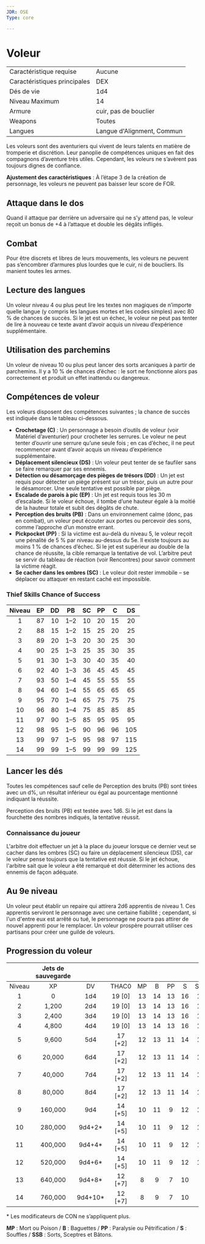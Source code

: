 ```yaml
---
JDR: OSE
Type: core

---
```

# Voleur

|                 |                     |
| --------------- | ------------------- |
| Caractéristique requise    | Aucune                |
| Caractéristiques principales | DEX                 |
| Dés de vie        | 1d4                 |
| Niveau Maximum   | 14                  |
| Armure          | cuir, pas de bouclier |
| Weapons         | Toutes                 |
| Langues       | Langue d'Alignment, Commun   |


Les voleurs sont des aventuriers qui vivent de leurs talents en matière de tromperie et discrétion. Leur panoplie de compétences uniques en fait des compagnons d’aventure très utiles. Cependant, les voleurs ne s’avèrent pas toujours dignes de confiance.

**Ajustement des caractéristiques** : À l’étape 3 de la création de personnage, les voleurs ne peuvent pas baisser leur score de FOR.

## Attaque dans le dos
Quand il attaque par derrière un adversaire qui ne s’y attend pas, le voleur reçoit un bonus de +4 à l’attaque et double les dégâts infligés.

## Combat
Pour être discrets et libres de leurs mouvements, les voleurs ne peuvent pas s’encombrer d’armures plus lourdes que le cuir, ni de boucliers. Ils manient toutes les armes.

## Lecture des langues
Un voleur niveau 4 ou plus peut lire les textes non magiques de n’importe quelle langue (y compris les langues mortes et les codes simples) avec 80 % de chances de succès. Si le jet est un échec, le voleur ne peut pas tenter de lire à nouveau ce texte avant d’avoir acquis un niveau d’expérience supplémentaire.

## Utilisation des parchemins
Un voleur de niveau 10 ou plus peut lancer des sorts arcaniques à partir de parchemins. Il y a 10 % de chances d’échec : le sort ne fonctionne alors pas correctement et produit un effet inattendu ou dangereux.

## Compétences de voleur
Les voleurs disposent des compétences suivantes ; la chance de succès est indiquée dans le tableau ci-dessous.

- **Crochetage (C)** : Un personnage a besoin d’outils de voleur (voir Matériel d’aventurier) pour crocheter les serrures. Le voleur ne peut tenter d’ouvrir une serrure qu’une seule fois ; en cas d’échec, il ne peut recommencer avant d’avoir acquis un niveau d’expérience supplémentaire.
- **Déplacement silencieux (DS)** : Un voleur peut tenter de se faufiler sans se faire remarquer par ses ennemis.
- **Détection ou désamorçage des pièges de trésors (DD)** : Un jet est requis pour détecter un piège présent sur un trésor, puis un autre pour le désamorcer. Une seule tentative est possible par piège.
- **Escalade de parois à pic (EP)** : Un jet est requis tous les 30 m d’escalade. Si le voleur échoue, il tombe d’une hauteur égale à la moitié de la hauteur totale et subit des dégâts de chute.
- **Perception des bruits (PB)** : Dans un environnement calme (donc, pas en combat), un voleur peut écouter aux portes ou percevoir des sons, comme l’approche d’un monstre errant.
- **Pickpocket (PP)** : Si la victime est au-delà du niveau 5, le voleur reçoit une pénalité de 5 % par niveau au-dessus du 5e. Il existe toujours au moins 1 % de chances d’échec. Si le jet est supérieur au double de la chance de réussite, la cible remarque la tentative de vol. L’arbitre peut se servir du tableau de réaction (voir Rencontres) pour savoir comment la victime réagit.
- **Se cacher dans les ombres (SC)** : Le voleur doit rester immobile – se déplacer ou attaquer en restant caché est impossible.

### Thief Skills Chance of Success

| Niveau |  EP  |  DD  |  PB  |  SC  |  PP  |  C  |  DS  |
| :---: | :--: | :--: | :--: | :--: | :--: | :--: | :--: |
|   1   |  87  |  10  | 1–2  |  10  |  20  |  15  |  20  |
|   2   |  88  |  15  | 1–2  |  15  |  25  |  20  |  25  |
|   3   |  89  |  20  | 1–3  |  20  |  30  |  25  |  30  |
|   4   |  90  |  25  | 1–3  |  25  |  35  |  30  |  35  |
|   5   |  91  |  30  | 1–3  |  30  |  40  |  35  |  40  |
|   6   |  92  |  40  | 1–3  |  36  |  45  |  45  |  45  |
|   7   |  93  |  50  | 1–4  |  45  |  55  |  55  |  55  |
|   8   |  94  |  60  | 1–4  |  55  |  65  |  65  |  65  |
|   9   |  95  |  70  | 1–4  |  65  |  75  |  75  |  75  |
|  10   |  96  |  80  | 1–4  |  75  |  85  |  85  |  85  |
|  11   |  97  |  90  | 1–5  |  85  |  95  |  95  |  95  |
|  12   |  98  |  95  | 1–5  |  90  |  96  |  96  | 105  |
|  13   |  99  |  97  | 1–5  |  95  |  98  |  97  | 115  |
|  14   |  99  |  99  | 1–5  |  99  |  99  |  99  | 125  |

## Lancer les dés
Toutes les compétences sauf celle de Perception des bruits (PB) sont tirées avec un d%, un résultat inférieur ou égal au pourcentage mentionné indiquant la réussite. 

Perception des bruits (PB) est testée avec 1d6. Si le jet est dans la fourchette des nombres indiqués, la tentative réussit.

### Connaissance du joueur
L'arbitre doit effectuer un jet à la place du joueur lorsque ce dernier veut se cacher dans les ombres (SC) ou faire un déplacement silencieux (DS), car le voleur pense toujours que la tentative est réussie. Si le jet échoue, l'arbitre sait que le voleur a été remarqué et doit déterminer les actions des ennemis de façon adéquate.

## Au 9e niveau
Un voleur peut établir un repaire qui attirera 2d6 apprentis de niveau 1. Ces apprentis serviront le personnage avec une certaine fiabilité ; cependant, si l'un d'entre eux est arrêté ou tué, le personnage ne pourra pas attirer de nouvel apprenti pour le remplacer. Un voleur prospère pourrait utiliser ces partisans pour créer une guilde de voleurs.

## Progression du voleur

|       | Jets de sauvegarde |         |         |      |      |      |      |      |
| :---: | :-----------: | :-----: | :-----: | :--: | :--: | :--: | :--: | :--: |
| Niveau |      XP       |   DV    |  THAC0  |  MP   |  B   |  PP   |  S   |  SSB   |
|   1   |       0       |   1d4   | 19 [0]  |  13  |  14  |  13  |  16  |  15  |
|   2   |     1,200     |   2d4   | 19 [0]  |  13  |  14  |  13  |  16  |  15  |
|   3   |     2,400     |   3d4   | 19 [0]  |  13  |  14  |  13  |  16  |  15  |
|   4   |     4,800     |   4d4   | 19 [0]  |  13  |  14  |  13  |  16  |  15  |
|   5   |     9,600     |   5d4   | 17 [+2] |  12  |  13  |  11  |  14  |  13  |
|   6   |    20,000     |   6d4   | 17 [+2] |  12  |  13  |  11  |  14  |  13  |
|   7   |    40,000     |   7d4   | 17 [+2] |  12  |  13  |  11  |  14  |  13  |
|   8   |    80,000     |   8d4   | 17 [+2] |  12  |  13  |  11  |  14  |  13  |
|   9   |    160,000    |   9d4   | 14 [+5] |  10  |  11  |  9   |  12  |  10  |
|  10   |    280,000    | 9d4+2*  | 14 [+5] |  10  |  11  |  9   |  12  |  10  |
|  11   |    400,000    | 9d4+4*  | 14 [+5] |  10  |  11  |  9   |  12  |  10  |
|  12   |    520,000    | 9d4+6*  | 14 [+5] |  10  |  11  |  9   |  12  |  10  |
|  13   |    640,000    | 9d4+8*  | 12 [+7] |  8   |  9   |  7   |  10  |  8   |
|  14   |    760,000    | 9d4+10* | 12 [+7] |  8   |  9   |  7   |  10  |  8   |

\* Les modificateurs de CON ne s’appliquent plus.

**MP** : Mort ou Poison / **B** : Baguettes / **PP** : Paralysie ou Pétrification / **S** : Souffles / **SSB** : Sorts, Sceptres et Bâtons.